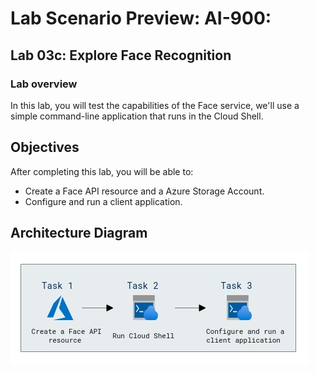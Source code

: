 # Lab Scenario Preview: AI-900: 

## Lab 03c:  Explore Face Recognition

### Lab overview

In this lab, you will test the capabilities of the Face service, we'll use a simple command-line application that runs in the Cloud Shell.

## Objectives
  
After completing this lab, you will be able to:

- Create a Face API resource and a Azure Storage Account.
- Configure and run a client application.

## Architecture Diagram

  ![](media/Module3c.png)
